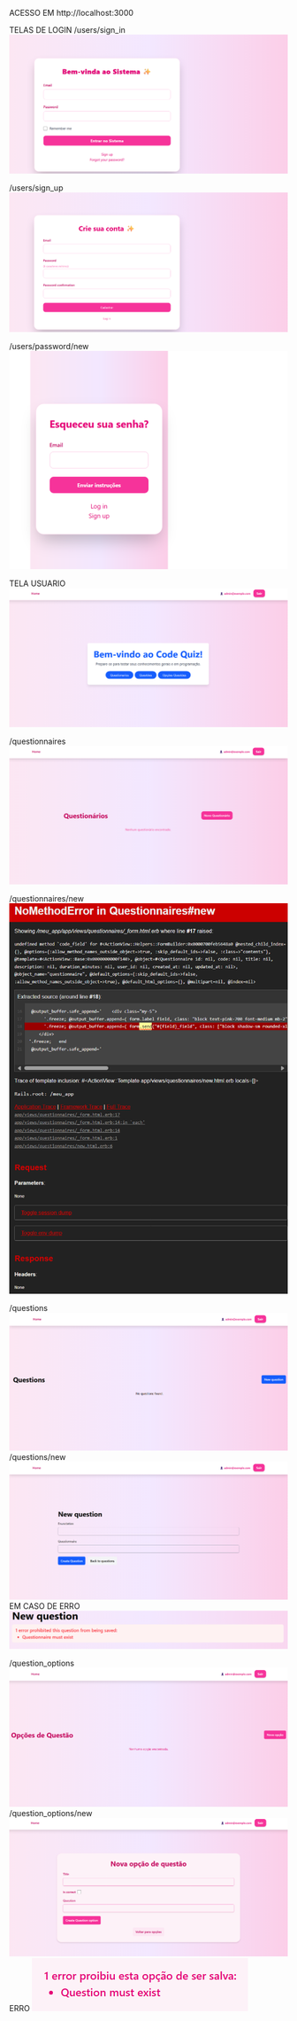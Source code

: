 ACESSO EM http://localhost:3000

TELAS DE LOGIN
/users/sign_in
![alt text](image.png)

/users/sign_up
![alt text](image-1.png)

/users/password/new
![alt text](image-2.png)

TELA USUARIO
![alt text](image-3.png)

/questionnaires
![alt text](image-12.png)

/questionnaires/new
![alt text](image-11.png)

/questions
![alt text](image-5.png)
    /questions/new
    ![alt text](image-6.png)
    EM CASO DE ERRO 
    ![alt text](image-7.png)

/question_options
    ![alt text](image-8.png)
    /question_options/new
    ![alt text](image-9.png)
    ERRO
    ![alt text](image-10.png)